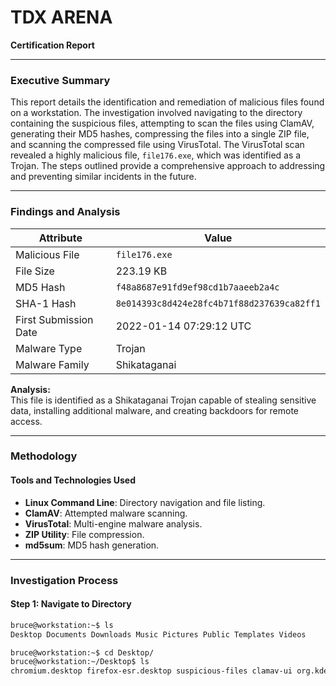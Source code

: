 # TDX ARENA  
**Certification Report**

---

### Executive Summary  
This report details the identification and remediation of malicious files found on a workstation. The investigation involved navigating to the directory containing the suspicious files, attempting to scan the files using ClamAV, generating their MD5 hashes, compressing the files into a single ZIP file, and scanning the compressed file using VirusTotal. The VirusTotal scan revealed a highly malicious file, `file176.exe`, which was identified as a Trojan. The steps outlined provide a comprehensive approach to addressing and preventing similar incidents in the future.

---

### Findings and Analysis  

| **Attribute**         | **Value**                                  |
|-----------------------|--------------------------------------------|
| Malicious File        | `file176.exe`                              |
| File Size             | 223.19 KB                                  |
| MD5 Hash              | `f48a8687e91fd9ef98cd1b7aaeeb2a4c`        |
| SHA-1 Hash            | `8e014393c8d424e28fc4b71f88d237639ca82ff1`|
| First Submission Date | 2022-01-14 07:29:12 UTC                   |
| Malware Type          | Trojan                                     |
| Malware Family        | Shikataganai                               |

**Analysis:**  
This file is identified as a Shikataganai Trojan capable of stealing sensitive data, installing additional malware, and creating backdoors for remote access.

---

### Methodology  

#### Tools and Technologies Used  
- **Linux Command Line**: Directory navigation and file listing.  
- **ClamAV**: Attempted malware scanning.  
- **VirusTotal**: Multi-engine malware analysis.  
- **ZIP Utility**: File compression.  
- **md5sum**: MD5 hash generation.  

---

### Investigation Process  

#### Step 1: Navigate to Directory  
```bash
bruce@workstation:~$ ls  
Desktop Documents Downloads Music Pictures Public Templates Videos  

bruce@workstation:~$ cd Desktop/  
bruce@workstation:~/Desktop$ ls  
chromium.desktop firefox-esr.desktop suspicious-files clamav-ui org.kde.konsole.desktop

